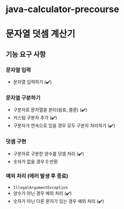# java-calculator-precourse
# 문자열 덧셈 계산기

## 기능 요구 사항
### 문자열 입력
- 문자열 입력하기 (✔️)

### 문자열 구분하기
- 구분자로 문자열을 분리(쉼표, 콜론) (✔️)
- 커스텀 구분자 추가 (✔️)
- 구분자가 연속으로 있을 경우 모두 구분자 처리하기 (✔️)

### 덧셈 구현
- 구분자로 구분한 양수를 덧셈 처리 (✔️)
- 숫자가 없을 경우 0 반환

### 예외 처리 (에러 발생 후 종료)
- `IllegalArgumentException`
- 양수가 아닌 경우 예외 처리 (✔️)
- 숫자가 아닌 다른 문자가 있는 경우 예외 처리 (✔️)

